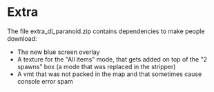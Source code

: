 # Extra

The file extra_dl_paranoid.zip contains dependencies to make people download:
- The new blue screen overlay
- A texture for the "All items" mode, that gets added on top of the "2 spawns" box (a mode that was replaced in the stripper)
- A vmt that was not packed in the map and that sometimes cause console error spam
